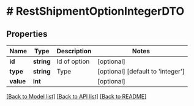 # # RestShipmentOptionIntegerDTO

## Properties

Name | Type | Description | Notes
------------ | ------------- | ------------- | -------------
**id** | **string** | Id of option | [optional]
**type** | **string** | Type | [optional] [default to 'integer']
**value** | **int** |  | [optional]

[[Back to Model list]](../../README.md#models) [[Back to API list]](../../README.md#endpoints) [[Back to README]](../../README.md)
